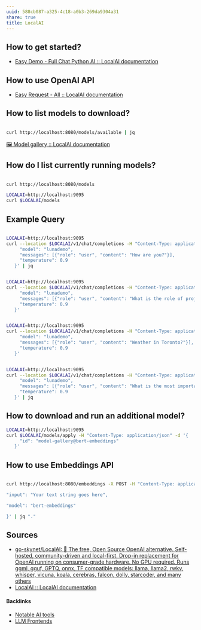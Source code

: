 ```yaml
---
uuid: 588cb087-a325-4c18-a0b3-269da9304a31
share: true
title: LocalAI
---
```

## How to get started?

* [Easy Demo - Full Chat Python AI :: LocalAI documentation](https://localai.io/howtos/easy-setup-full/)


## How to use OpenAI API

* [Easy Request - All :: LocalAI documentation](https://localai.io/howtos/easy-request/)

## How to list models to download?

``` bash

curl http://localhost:8080/models/available | jq

```

[🖼️ Model gallery :: LocalAI documentation](https://localai.io/models/index.html)

## How do I list currently running models?

```bash

curl http://localhost:8080/models

LOCALAI=http://localhost:9095
curl $LOCALAI/models

```

## Example Query

``` bash

LOCALAI=http://localhost:9095
curl --location $LOCALAI/v1/chat/completions -H "Content-Type: application/json" -d '{
     "model": "lunademo",
     "messages": [{"role": "user", "content": "How are you?"}],
     "temperature": 0.9
   }' | jq


LOCALAI=http://localhost:9095
curl --location $LOCALAI/v1/chat/completions -H "Content-Type: application/json" -d '{
     "model": "lunademo",
     "messages": [{"role": "user", "content": "What is the role of project management?"}],
     "temperature": 0.9
   }'


LOCALAI=http://localhost:9095
curl --location $LOCALAI/v1/chat/completions -H "Content-Type: application/json" -d '{
     "model": "lunademo",
     "messages": [{"role": "user", "content": "Weather in Toronto?"}],
     "temperature": 0.9
   }'


LOCALAI=http://localhost:9095
curl --location $LOCALAI/v1/chat/completions -H "Content-Type: application/json" -d '{
     "model": "lunademo",
     "messages": [{"role": "user", "content": "What is the most important invention of all time?"}],
     "temperature": 0.9
   }' | jq


```

## How to download and run an additional model?

```bash
LOCALAI=http://localhost:9095
curl $LOCALAI/models/apply -H "Content-Type: application/json" -d '{
     "id": "model-gallery@bert-embeddings"
   }'
```

## How to use Embeddings API

``` bash

curl http://localhost:8080/embeddings -X POST -H "Content-Type: application/json" -d '{

"input": "Your text string goes here",

"model": "bert-embeddings"

}' | jq "."

```
## Sources

* [go-skynet/LocalAI: :robot: The free, Open Source OpenAI alternative. Self-hosted, community-driven and local-first. Drop-in replacement for OpenAI running on consumer-grade hardware. No GPU required. Runs ggml, gguf, GPTQ, onnx, TF compatible models: llama, llama2, rwkv, whisper, vicuna, koala, cerebras, falcon, dolly, starcoder, and many others](https://github.com/go-skynet/LocalAI)
* [LocalAI :: LocalAI documentation](https://localai.io/)

#### Backlinks

* [Notable AI tools](/1f16e3ec-47c6-4f57-97a6-4ab3bbec3237)
* [LLM Frontends](/ab0590ad-5869-4cfd-a080-85a22db30c81)